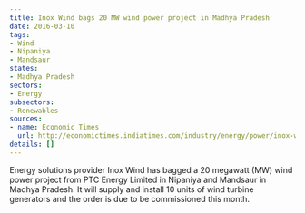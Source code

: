 ```yaml
---
title: Inox Wind bags 20 MW wind power project in Madhya Pradesh
date: 2016-03-10
tags:
- Wind
- Nipaniya
- Mandsaur
states:
- Madhya Pradesh
sectors:
- Energy
subsectors:
- Renewables
sources:
- name: Economic Times
  url: http://economictimes.indiatimes.com/industry/energy/power/inox-wind-bags-20-mw-wind-power-project-in-madhya-pradesh/articleshow/51222237.cms
details: []
---
```


Energy solutions provider Inox Wind has bagged a 20 megawatt (MW) wind power project from PTC Energy Limited in Nipaniya and Mandsaur in Madhya Pradesh. It will supply and install 10 units of wind turbine generators and the order is due to be commissioned this month.
